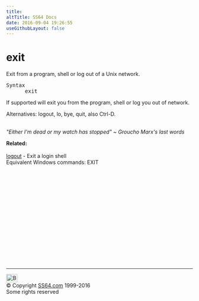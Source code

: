 ```yaml
---
title:
altTitle: SS64 Docs
date: 2016-09-04 19:26:55
useGithubLayout: false
---
```

<!-- #BeginLibraryItem "/Library/head_bash.lbi" --><!-- #EndLibraryItem --><h1>exit</h1> 
<p>Exit from a program, shell or log  out of a Unix network.</p>
<pre>Syntax
      exit
</pre>
<p>If supported will exit you from the program, shell or log you out of network.</p>
<p> Alternatives: <span class="code">logout, lo, bye, quit</span>, also <span class="code">Ctrl-D</span>. </p>
<p><br>
<i class="quote">"Either I'm dead or my watch has stopped" ~ Groucho Marx's last words</i></p>

<p><b>Related:</b><br>
  <br>
  <a href="logout.html">logout</a> - Exit a login shell<br>
Equivalent Windows commands: EXIT</p><!-- #BeginLibraryItem "/Library/foot_bash.lbi" --><p>
<!-- bash300 -->
<ins class="adsbygoogle" style="display:inline-block;width:300px;height:250px" data-ad-client="ca-pub-6140977852749469" data-ad-slot="4615356305"></ins>
<script>
(adsbygoogle = window.adsbygoogle || []).push({});
</script></p>
<hr>
<div id="bl" class="footer"><a href="exit.html#"><img src="../images/top.png" width="30" height="22" alt="Back to the Top"></a></div>
<div id="br" class="footer, tagline">© Copyright <a href="../index.html">SS64.com</a> 1999-2016<br>
Some rights reserved</div><!-- #EndLibraryItem -->

